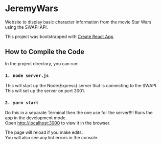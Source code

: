 # JeremyWars
Website to display basic character information from the movie Star Wars using the SWAPI API. 

This project was bootstrapped with [Create React App](https://github.com/facebook/create-react-app).

## How to Compile the Code

In the project directory, you can run:

### `1. node server.js`

This will start up the Node(Express) server that is connecting to the SWAPI. This will set up the server on port 3001.

### `2. yarn start`

Do this in a separate Terminal then the one use for the server!!!!
Runs the app in the development mode.<br />
Open [http://localhost:3000](http://localhost:3000) to view it in the browser.

The page will reload if you make edits.<br />
You will also see any lint errors in the console.

